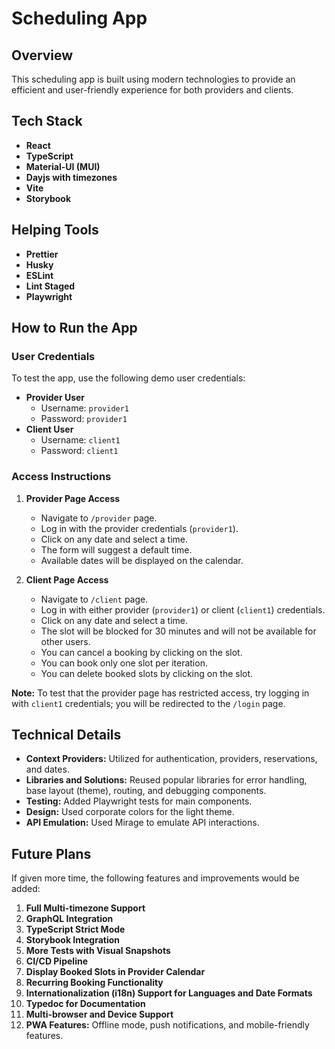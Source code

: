 # Scheduling App

## Overview

This scheduling app is built using modern technologies to provide an efficient and user-friendly experience for both
providers and clients.

## Tech Stack

- **React**
- **TypeScript**
- **Material-UI (MUI)**
- **Dayjs with timezones**
- **Vite**
- **Storybook**

## Helping Tools

- **Prettier**
- **Husky**
- **ESLint**
- **Lint Staged**
- **Playwright**

## How to Run the App

### User Credentials

To test the app, use the following demo user credentials:

- **Provider User**
  - Username: `provider1`
  - Password: `provider1`
- **Client User**
  - Username: `client1`
  - Password: `client1`

### Access Instructions

1. **Provider Page Access**

   - Navigate to `/provider` page.
   - Log in with the provider credentials (`provider1`).
   - Click on any date and select a time.
   - The form will suggest a default time.
   - Available dates will be displayed on the calendar.

2. **Client Page Access**
   - Navigate to `/client` page.
   - Log in with either provider (`provider1`) or client (`client1`) credentials.
   - Click on any date and select a time.
   - The slot will be blocked for 30 minutes and will not be available for other users.
   - You can cancel a booking by clicking on the slot.
   - You can book only one slot per iteration.
   - You can delete booked slots by clicking on the slot.

**Note:** To test that the provider page has restricted access, try logging in with `client1` credentials; you will be
redirected to the `/login` page.

## Technical Details

- **Context Providers:** Utilized for authentication, providers, reservations, and dates.
- **Libraries and Solutions:** Reused popular libraries for error handling, base layout (theme), routing, and debugging
  components.
- **Testing:** Added Playwright tests for main components.
- **Design:** Used corporate colors for the light theme.
- **API Emulation:** Used Mirage to emulate API interactions.

## Future Plans

If given more time, the following features and improvements would be added:

1. **Full Multi-timezone Support**
2. **GraphQL Integration**
3. **TypeScript Strict Mode**
4. **Storybook Integration**
5. **More Tests with Visual Snapshots**
6. **CI/CD Pipeline**
7. **Display Booked Slots in Provider Calendar**
8. **Recurring Booking Functionality**
9. **Internationalization (i18n) Support for Languages and Date Formats**
10. **Typedoc for Documentation**
11. **Multi-browser and Device Support**
12. **PWA Features:** Offline mode, push notifications, and mobile-friendly features.
